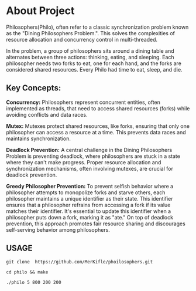 # About Project
Philosophers(Philo), often refer to a classic synchronization problem known as the "Dining Philosophers Problem.". This solves the complexities of resource allocation and concurrency control in multi-threaded.

In the problem, a group of philosophers sits around a dining table and alternates between three actions: thinking, eating, and sleeping. Each philosopher needs two forks to eat, one for each hand, and the forks are considered shared resources. Every Philo had time to eat, sleep, and die. 



## Key Concepts:

**Concurrency:** Philosophers represent concurrent entities, often implemented as threads, that need to access shared resources (forks) while avoiding conflicts and data races.

**Mutex:** Mutexes protect shared resources, like forks, ensuring that only one philosopher can access a resource at a time. This prevents data races and maintains synchronization.

**Deadlock Prevention:** A central challenge in the Dining Philosophers Problem is preventing deadlock, where philosophers are stuck in a state where they can't make progress. Proper resource allocation and synchronization mechanisms, often involving mutexes, are crucial for deadlock prevention.

**Greedy Philosopher Prevention:** To prevent selfish behavior where a philosopher attempts to monopolize forks and starve others, each philosopher maintains a unique identifier as their state. This identifier ensures that a philosopher refrains from accessing a fork if its value matches their identifier. It's essential to update this identifier when a philosopher puts down a fork, marking it as "ate." On top of deadlock prevention, this approach promotes fair resource sharing and discourages self-serving behavior among philosophers.



## USAGE

```
git clone  https://github.com/MerKifle/phoilosophers.git
```
```
cd philo && make
```

``` 
./philo 5 800 200 200
 ```


